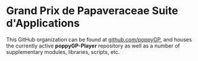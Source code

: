 Grand Prix de Papaveraceae Suite d'Applications
===============================================

This GitHub organization can be found at [github.com/poppyGP](//github.com/poppyGP), and houses the currently active __poppyGP-Player__ repository as well as a number of supplementary modules, libraries, scripts, etc.
